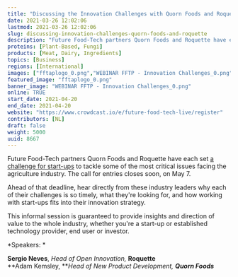 ```yaml
---
title: "Discussing the Innovation Challenges with Quorn Foods and Roquette"
date: 2021-03-26 12:02:06
lastmod: 2021-03-26 12:02:06
slug: discussing-innovation-challenges-quorn-foods-and-roquette
description: "Future Food-Tech partners Quorn Foods and Roquette have each set a challenge for start-ups to tackle some of the most critical issues facing the agriculture industry. The call for entries closes soon, on May 7. Ahead of that deadline, hear directly from these industry leaders why each of their challenges is so timely, what they're looking for, and how working with start-ups fits into their innovation strategy."
proteins: [Plant-Based, Fungi]
products: [Meat, Dairy, Ingredients]
topics: [Business]
regions: [International]
images: ["fftaplogo_0.png","WEBINAR FFTP - Innovation Challenges_0.png"]
featured_image: "fftaplogo_0.png"
banner_image: "WEBINAR FFTP - Innovation Challenges_0.png"
online: TRUE
start_date: 2021-04-20
end_date: 2021-04-20
website: "https://www.crowdcast.io/e/future-food-tech-live/register"
contributors: [NL]
draft: false
weight: 5000
uuid: 8667
---
```

Future Food-Tech partners Quorn Foods and Roquette have each set [a
challenge for
start-ups](https://www.proteinreport.org/newswire/future-food-tech-announces-innovation-challenges-partnership-quorn-foods-and-roquette)
to tackle some of the most critical issues facing the agriculture
industry. The call for entries closes soon, on May 7. 

Ahead of that deadline, hear directly from these industry leaders why
each of their challenges is so timely, what they\'re looking for, and
how working with start-ups fits into their innovation strategy.

This informal session is guaranteed to provide insights and direction of
value to the whole industry, whether you\'re a start-up or established
technology provider, end user or investor. 

*Speakers: *

**Sergio Neves**, *Head of Open Innovation,* **Roquette**\
**Adam Kemsley, ***Head of New Product Development, **Quorn Foods***
